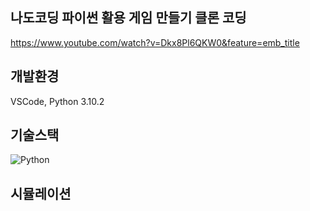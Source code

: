 ## 나도코딩 파이썬 활용 게임 만들기 클론 코딩
https://www.youtube.com/watch?v=Dkx8Pl6QKW0&feature=emb_title    

 
## 개발환경
VSCode, Python 3.10.2

## 기술스택
![Python](https://img.shields.io/badge/python-3670A0?style=for-the-badge&logo=python&logoColor=ffdd54)    

## 시뮬레이션




